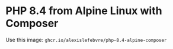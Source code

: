 # PHP 8.4 from Alpine Linux with Composer

Use this image: `ghcr.io/alexislefebvre/php-8.4-alpine-composer`
